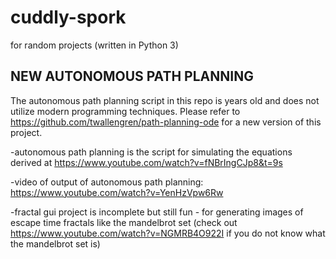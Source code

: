 # cuddly-spork
for random projects (written in Python 3)

## NEW AUTONOMOUS PATH PLANNING
The autonomous path planning script in this repo is years old and does not utilize modern programming techniques. Please refer to https://github.com/twallengren/path-planning-ode for a new version of this project.

-autonomous path planning is the script for simulating the equations derived at https://www.youtube.com/watch?v=fNBrIngCJp8&t=9s

-video of output of autonomous path planning: https://www.youtube.com/watch?v=YenHzVpw6Rw

-fractal gui project is incomplete but still fun - for generating images of escape time fractals like the mandelbrot set (check out https://www.youtube.com/watch?v=NGMRB4O922I if you do not know what the mandelbrot set is)
